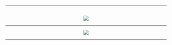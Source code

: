 <hr>
<p align="center">
  <br>
  <img src="https://readme-typing-svg.herokuapp.com?color=%23F70000&lines=I+like+GNU%2FLinux+%3C3&center=true">
</p>
<hr>
<p align="center">
  <img src="https://github-readme-stats.vercel.app/api?username=K1llf0rce&show_icons=true&theme=tokyonight">
</p>
<hr>

